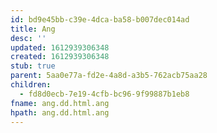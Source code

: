 ```yaml
---
id: bd9e45bb-c39e-4dca-ba58-b007dec014ad
title: Ang
desc: ''
updated: 1612939306348
created: 1612939306348
stub: true
parent: 5aa0e77a-fd2e-4a8d-a3b5-762acb75aa28
children:
  - fd8d0ecb-7e19-4cfb-bc96-9f99887b1eb8
fname: ang.dd.html.ang
hpath: ang.dd.html.ang
---
```



